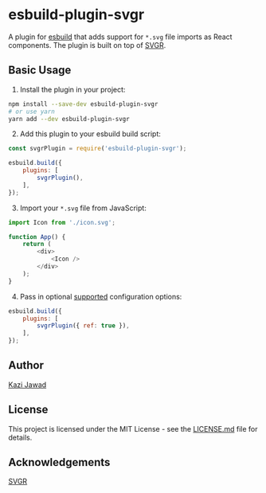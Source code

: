 # esbuild-plugin-svgr

A plugin for [esbuild](https://github.com/evanw/esbuild) that adds support for `*.svg` file imports as React components. The plugin is built on top of [SVGR](https://github.com/gregberge/svgr).

## Basic Usage

1. Install the plugin in your project:
```bash
npm install --save-dev esbuild-plugin-svgr
# or use yarn
yarn add --dev esbuild-plugin-svgr
```

2. Add this plugin to your esbuild build script:
```js
const svgrPlugin = require('esbuild-plugin-svgr');

esbuild.build({
    plugins: [
        svgrPlugin(),
    ],
});
```

3. Import your `*.svg` file from JavaScript:
```js
import Icon from './icon.svg';

function App() {
    return (
        <div>
            <Icon />
        </div>
    );
}
```

4. Pass in optional [supported](https://github.com/gregberge/svgr/blob/master/packages/core/src/config.js#L3) configuration options:
```js
esbuild.build({
    plugins: [
        svgrPlugin({ ref: true }),
    ],
});
```

## Author

[Kazi Jawad](https://github.com/kazijawad)

## License

This project is licensed under the MIT License - see the [LICENSE.md](https://github.com/kazijawad/esbuild-plugin-svgr/blob/main/LICENSE.md) file for details.

## Acknowledgements

[SVGR](https://github.com/gregberge/svgr)
